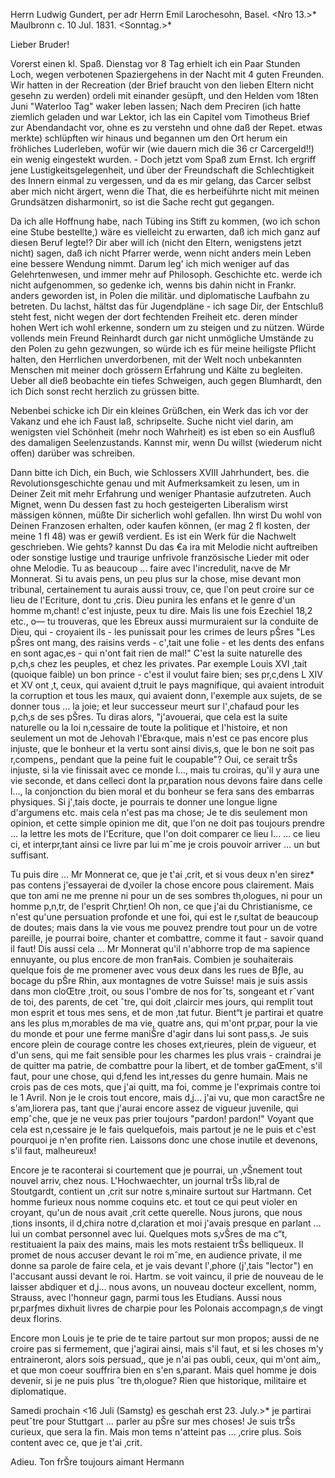 Herrn Ludwig Gundert, per adr Herrn Emil Larochesohn, Basel. 
<Nro 13.>* Maulbronn c. 10 Jul. 1831. <Sonntag.>*

Lieber Bruder!

Vorerst einen kl. Spaß. Dienstag vor 8 Tag erhielt ich ein Paar Stunden Loch, wegen verbotenen Spaziergehens in der Nacht mit 4 guten Freunden. Wir hatten in der Recreation (der Brief braucht von den lieben Eltern nicht gesehn zu werden) ordeli mit einander gesüpft, und den Helden vom 18ten Juni "Waterloo Tag" waker leben lassen; Nach dem Preciren (ich hatte ziemlich geladen und war Lektor, ich las ein Capitel vom Timotheus Brief zur Abendandacht vor, ohne es zu verstehn und ohne daß der Repet. etwas merkte) schlüpften wir hinaus und begannen um den Ort herum ein fröhliches Luderleben, wofür wir (wie dauern mich die 36 cr Carcergeld!!) ein wenig eingestekt wurden. - Doch jetzt vom Spaß zum Ernst. Ich ergriff jene Lustigkeitsgelegenheit, und über der Freundschaft die Schlechtigkeit des Innern einmal zu vergessen, und da es mir gelang, das Carcer selbst aber mich nicht ärgert, wenn die That, die es herbeiführte nicht mit meinen Grundsätzen disharmonirt, so ist die Sache recht gut gegangen.

Da ich alle Hoffnung habe, nach Tübing ins Stift zu kommen, (wo ich schon eine Stube bestellte,) wäre es vielleicht zu erwarten, daß ich mich ganz auf diesen Beruf legte!? Dir aber will ich (nicht den Eltern, wenigstens jetzt nicht) sagen, daß ich nicht Pfarrer werde, wenn nicht anders mein Leben eine bessere Wendung nimmt. Darum leg' ich mich weniger auf das Gelehrtenwesen, und immer mehr auf Philosoph. Geschichte etc. werde ich nicht aufgenommen, so gedenke ich, wenns bis dahin nicht in Frankr. anders geworden ist, in Polen die militär. und diplomatische Laufbahn zu betreten. Du lachst, hältst das für Jugendpläne - ich sage Dir, der Entschluß steht fest, nicht wegen der dort fechtenden Freiheit etc. deren minder hohen Wert ich wohl erkenne, sondern um zu steigen und zu nützen. Würde vollends mein Freund Reinhardt durch gar nicht unmögliche Umstände zu den Polen zu gehn gezwungen, so würde ich es für meine heiligste Pflicht halten, den Herrlichen unverdorbenen, mit der Welt noch unbekannten Menschen mit meiner doch grössern Erfahrung und Kälte zu begleiten. Ueber all dieß beobachte ein tiefes Schweigen, auch gegen Blumhardt, den ich Dich sonst recht herzlich zu grüssen bitte.

Nebenbei schicke ich Dir ein kleines Grüßchen, ein Werk das ich vor der Vakanz und ehe ich Faust laß, schripselte. Suche nicht viel darin, am wenigsten viel Schönheit (mehr noch Wahrheit) es ist eben so ein Ausfluß des damaligen Seelenzustands. Kannst mir, wenn Du willst (wiederum nicht offen) darüber was schreiben.

Dann bitte ich Dich, ein Buch, wie Schlossers XVIII Jahrhundert, bes. die Revolutionsgeschichte genau und mit Aufmerksamkeit zu lesen, um in Deiner Zeit mit mehr Erfahrung und weniger Phantasie aufzutreten. Auch Mignet, wenn Du dessen fast zu hoch gesteigerten Liberalism wirst mässigen können, müßte Dir sicherlich wohl gefallen. Ihn wirst Du wohl von Deinen Franzosen erhalten, oder kaufen können, (er mag 2 fl kosten, der meine 1 fl 48) was er gewiß verdient. Es ist ein Werk für die Nachwelt geschrieben. 
Wie gehts? kannst Du das €a ira mit Melodie nicht auftreiben oder sonstige lustige und traurige unfrivole französische Lieder mit oder ohne Melodie. 
Tu as beaucoup … faire avec l'incredulit‚ na‹ve de Mr Monnerat. Si tu avais pens‚ un peu plus sur la chose, mise devant mon tribunal, certainement tu aurais aussi trouv‚ ce, que l'on peut croire sur ce lieu de l'Ecriture, dont tu ‚cris. Dieu punira les enfans et le genre d'un homme m‚chant! c'est injuste, peux tu dire. Mais lis une fois Ezechiel 18,2 etc., o— tu trouveras, que les Ebreux aussi murmuraient sur la conduite de Dieu, qui - croyaient ils - les punissait pour les crimes de leurs pŠres "Les pŠres ont mang‚ des raisins verds - c'‚tait une folie - et les dents des enfans en sont agac‚es - qui n'ont fait rien de mal!" C'est la suite naturelle des p‚ch‚s chez les peuples, et chez les privates. Par exemple Louis XVI ‚tait (quoique faible) un bon prince - c'est il voulut faire bien; ses pr‚c‚dens L XIV et XV ont ‚t‚ ceux, qui avaient d‚truit le pays magnifique, qui avaient introduit la corruption et tous les maux, qui avaient donn‚ l'exemple aux sujets, de se donner tous … la joie; et leur successeur meurt sur l'‚chafaud pour les p‚ch‚s de ses pŠres. Tu diras alors, "j'avouerai, que cela est la suite naturelle ou la loi n‚cessaire de toute la politique et l'histoire, et non seulement un mot de Jehovah l'Ebra‹que, mais n'est ce pas encore plus injuste, que le bonheur et la vertu sont ainsi divis‚s, que le bon ne soit pas r‚compens‚, pendant que la peine fuit le coupable"? Oui, ce serait trŠs injuste, si la vie finissait avec ce monde l…, mais tu croiras, qu'il y aura une vie seconde, et dans celleci dont la pr‚paration nous devons faire dans celle l…, la conjonction du bien moral et du bonheur se fera sans des embarras physiques. Si j'‚tais docte, je pourrais te donner une longue ligne d'argumens etc. mais cela n'est pas ma chose; Je te dis seulement mon opinion, et cette simple opinion me dit, que l'on ne doit pas toujours prendre … la lettre les mots de l'Ecriture, que l'on doit comparer ce lieu l… … ce lieu ci, et interpr‚tant ainsi ce livre par lui mˆme je crois pouvoir arriver … un but suffisant.

Tu puis dire … Mr Monnerat ce, que je t'ai ‚crit, et si vous deux n'en sirez* pas contens j'essayerai de d‚voiler la chose encore pous clairement. Mais que ton ami ne me prenne ni pour un de ses sombres th‚ologues, ni pour un homme p‚n‚tr‚ de l'esprit Chr‚tien! Oh non, ce que j'ai du Christianisme, ce n'est qu'une persuation profonde et une foi, qui est le r‚sultat de beaucoup de doutes; mais dans la vie vous me pouvez prendre tout pour un de votre pareille, je pourrai boire, chanter et combattre, comme it faut - savoir quand il faut! Dis aussi cela … Mr Monnerat qu'il n'abhorre trop de ma sapience ennuyante, ou plus encore de mon fran‡ais. Combien je souhaiterais quelque fois de me promener avec vous deux dans les rues de Bƒle, au bocage du pŠre Rhin, aux montagnes de votre Suisse! mais je suis assis dans mon cloŒtre ‚troit, ou sous l'ombre de nos forˆts, songeant et rˆvant de toi, des parents, de cet ˆtre, qui doit ‚claircir mes jours, qui remplit tout mon esprit et tous mes sens, et de mon ‚tat futur. Bient“t je partirai et quatre ans les plus m‚morables de ma vie, quatre ans, qui m'ont pr‚par‚ pour la vie du monde et pour une ferme maniŠre d'agir dans lui sont pass‚s. Je suis encore plein de courage contre les choses ext‚rieures, plein de vigueur, et d'un sens, qui me fait sensible pour les charmes les plus vrais - craindrai je de quitter ma patrie, de combattre pour la libert‚ et de tomber gaŒment, s'il faut, pour une chose, qui d‚fend les int‚resses du genre humain. Mais ne crois pas de ces mots, que j'ai quitt‚ ma foi, comme je l'exprimais contre toi le 1 Avril. Non je le crois tout encore, mais d‚j… j'ai vu, que mon caractŠre ne s'am‚liorera pas, tant que j'aurai encore assez de vigueur juvenile, qui empˆche, que je ne veux pas prier toujours "pardon! pardon!" Voyant que cela est n‚cessaire je le fais quelquefois, mais partout je ne le puis et c'est pourquoi je n'en profite rien. Laissons donc une chose inutile et devenons, s'il faut, malheureux!

Encore je te raconterai si courtement que je pourrai, un ‚vŠnement tout nouvel arriv‚ chez nous. L'Hochwaechter, un journal trŠs lib‚ral de Stoutgardt, contient un ‚crit sur notre s‚minaire surtout sur Hartmann. Cet homme furieux nous nomme coquins etc. et tout ce qui peut violer en croyant, qu'un de nous avait ‚crit cette querelle. Nous jurons, que nous ‚tions insonts, il d‚chira notre d‚claration et moi j'avais presque en parlant … lui un combat personnel avec lui. Quelques mots s‚vŠres de ma c“t‚ restituaient la paix des mains, mais les mots restaient trŠs belliqueux. Il promet de nous accuser devant le roi mˆme, en audience private, il me donne sa parole de faire cela, et je vais devant l'‚phore (j'‚tais "lector") en l'accusant aussi devant le roi. Hartm. se voit vaincu, il prie de nouveau de le laisser abdiquer et d‚j… nous avons, un nouveau docteur excellent, nomm‚ Strauss, avec l'honneur gagn‚ parmi tous les Etudians. Aussi nous pr‚parƒmes dixhuit livres de charpie pour les Polonais accompagn‚s de vingt deux florins.

Encore mon Louis je te prie de te taire partout sur mon propos; aussi de ne croire pas si fermement, que j'agirai ainsi, mais s'il faut, et si les choses m'y entraineront, alors sois persuad‚, que je n'ai pas oubli‚ ceux, qui m'ont aim‚, et que mon coeur souffrira bien en s'en s‚parant. Mais quel homme je dois devenir, si je ne puis plus ˆtre th‚ologue? Rien que historique, militaire et diplomatique.

Samedi prochain <16 Juli (Samstg) es geschah erst 23. July.>* je partirai peutˆtre pour Stuttgart … parler au pŠre sur mes choses! Je suis trŠs curieux, que sera la fin. Mais mon tems n'atteint pas … ‚crire plus. Sois content avec ce, que je t'ai ‚crit.

 Adieu.
 Ton frŠre toujours aimant Hermann
